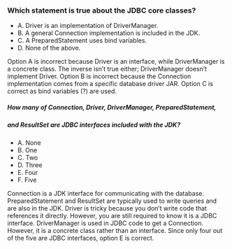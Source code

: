 ### Which statement is true about the JDBC core classes?
*  A. Driver is an implementation of DriverManager.
*  B. A general Connection implementation is included in the JDK.
*  C. A PreparedStatement uses bind variables.
*  D. None of the above.

Option A is incorrect because Driver is an interface, while DriverManager is a concrete class.
The inverse isn’t true either; DriverManager doesn’t implement Driver.
Option B is incorrect because the Connection implementation comes from a specific database driver JAR.
Option C is correct as bind variables (?) are used.

##### How many of Connection, Driver, DriverManager, PreparedStatement,
##### and ResultSet are JDBC interfaces included with the JDK?
* A. None
* B. One
* C. Two
* D. Three
* E. Four
* F. Five

Connection is a JDK interface for communicating with the database. PreparedStatement
and ResultSet are typically used to write queries and are also in the JDK. Driver
is tricky because you don’t write code that references it directly.
However, you are still required to know it is a JDBC interface.
DriverManager is used in JDBC code to get a Connection.
However, it is a concrete class rather than an interface.
Since only four out of the five are JDBC interfaces, option E is correct.